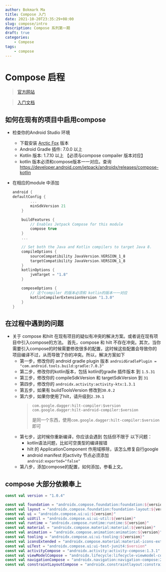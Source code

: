 ```yaml
---
author: Bokmark Ma
title: Compose 入门
date: 2021-10-20T23:35:29+08:00
slug: compose/intro
description: Compose 系列第一期
draft: true
categories:
    - Compose
tags:
    - compose
---
```


# Compose 启程

> [官方网站](https://developer.android.com/jetpack/compose?hl=zh-cn) 

> [入门文档](https://developer.android.com/jetpack/compose/documentation?hl=zh-cn)

## 如何在现有的项目中启用compose

- 检查你的Android Studio 环境
    - 下载安装 [Arctic Fox](https://developer.android.com/studio?hl=zh-cn#downloads) 版本
    - Android Gradle 插件: 7.0.0 以上
    - Kotlin 版本: 	1.7.10 以上 【必须与compose compailer 版本对应】
    - kotlin 版本必须和compose版本一一对应。查询 https://developer.android.com/jetpack/androidx/releases/compose-kotlin
       
- 在相应的module 中添加
    ```kotlin
    android {
    defaultConfig {
            ...
            minSdkVersion 21
        }

        buildFeatures {
            // Enables Jetpack Compose for this module
            compose true
        }
        ...

        // Set both the Java and Kotlin compilers to target Java 8.
        compileOptions {
            sourceCompatibility JavaVersion.VERSION_1_8
            targetCompatibility JavaVersion.VERSION_1_8
        }
        kotlinOptions {
            jvmTarget = "1.8"
        }

        composeOptions {
            // 这个compiler 的版本必须和 kotlin的版本一一对应
            kotlinCompilerExtensionVersion "1.3.0"
        }
    }
    ```


## 在过程中遇到的问题

- 关于 compose 和hilt 在现有项目的疑似有冲突的解决方案。或者说在现有项目中引入compose的方法。
    首先，compose 和 hilt 不存在冲突。其次，当你需要引入compose的时候需要修改很多的配置，这时候这些配置会导致你的项目编译不过，从而导致了你的冲突。所以，解决方案如下
    - 第一步，修改你的 android gradle plugin 版本
        `androidGradlePlugin = "com.android.tools.build:gradle:7.0.3"`
    - 第二步，修改你的kotlin版本，包括 kotlin的gradle 插件版本 到 `1.5.31`
    - 第三步，修改你的 compileSdkVersion 和 targetSdkVersion 到 `31`
    - 第四步，修改你的 `androidx.activity:activity-ktx:1.3.1`
    - 第五步，如果有 buildToolsVersion 修改到`30.0.2`
    - 第六步，如果你使用了hilt，请升级到`2.39.1`
       > ```
       > com.google.dagger:hilt-compiler:$version
       > com.google.dagger:hilt-android-compiler:$version
       > ```
       > 是同一个东西，使用`com.google.dagger:hilt-compiler:$version` 即可
    - 第七步，这时候你重新编译，你应该会遇到 包括但不限于 以下问题：
        - kotlin语法问题，比如可空类型的编译报错
        - hilt 的 ApplicationComponent 作用域移除，该怎么修复自行google
        - android manifest 的activity 节点必须添加 `android:exported="false"`
    - 第八步，添加compose的配置，如何添加，参看上文。

## compose 大部分依赖奉上
```kotlin
const val version = "1.0.4"

const val foundation = "androidx.compose.foundation:foundation:${version}"
const val layout = "androidx.compose.foundation:foundation-layout:${version}"
const val ui = "androidx.compose.ui:ui:${version}"
const val uiUtil = "androidx.compose.ui:ui-util:${version}"
const val runtime = "androidx.compose.runtime:runtime:${version}"
const val material = "androidx.compose.material:material:${version}"
const val animation = "androidx.compose.animation:animation:${version}"
const val tooling = "androidx.compose.ui:ui-tooling:${version}"
const val iconsExtended = "androidx.compose.material:material-icons-extended:$version"
const val uiTest = "androidx.compose.ui:ui-test-junit4:$version"
const val activityCompose = "androidx.activity:activity-compose:1.3.1"
const val viewModelCompose = "androidx.lifecycle:lifecycle-viewmodel-compose:2.4.0-rc01"
const val navigationCompose = "androidx.navigation:navigation-compose:2.4.0-alpha10"
const val constraintLayoutCompose = "androidx.constraintlayout:constraintlayout-compose:1.0.0-rc01"
```